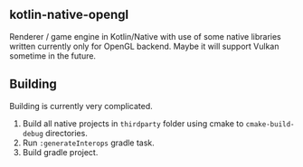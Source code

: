 
kotlin-native-opengl
--------------
Renderer / game engine in Kotlin/Native with use of some native libraries
written currently only for OpenGL backend. Maybe it will support Vulkan
sometime in the future. 


## Building
Building is currently very complicated.

1. Build all native projects in `thirdparty` folder using cmake to `cmake-build-debug` directories.
2. Run `:generateInterops` gradle task.
3. Build gradle project.